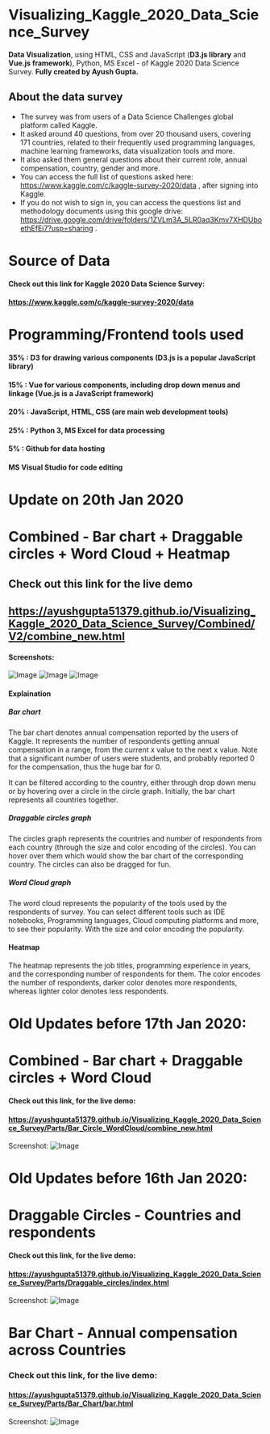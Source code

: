 # Visualizing_Kaggle_2020_Data_Science_Survey
**Data Visualization**, using HTML, CSS and JavaScript (**D3.js library** and **Vue.js framework**), Python, MS Excel - of Kaggle 2020 Data Science Survey. **Fully created by Ayush Gupta.**
## About the data survey
- The survey was from users of a Data Science Challenges global platform called Kaggle. 
- It asked around 40 questions, from over 20 thousand users, covering 171 countries, related to their frequently used programming languages, machine learning frameworks, data visualization tools and more. 
- It also asked them general questions about their current role, annual compensation, country, gender and more. 
- You can access the full list of questions asked here: https://www.kaggle.com/c/kaggle-survey-2020/data , after signing into Kaggle. 
- If you do not wish to sign in, you can access the questions list and methodology documents using this google drive: https://drive.google.com/drive/folders/1ZVLm3A_5LR0aq3Kmv7XHDUboethEfEi7?usp=sharing .

# Source of Data
#### Check out this link for Kaggle 2020 Data Science Survey: 
#### https://www.kaggle.com/c/kaggle-survey-2020/data

# Programming/Frontend tools used
#### 35% : D3 for drawing various components (D3.js is a popular JavaScript library)
#### 15% : Vue for various components, including drop down menus and linkage (Vue.js is a JavaScript framework)
#### 20% : JavaScript, HTML, CSS (are main web development tools)
#### 25% : Python 3, MS Excel for data processing
#### 5% : Github for data hosting

#### MS Visual Studio for code editing

# Update on 20th Jan 2020

# Combined - Bar chart + Draggable circles + Word Cloud + Heatmap

## Check out this link for the live demo
## https://ayushgupta51379.github.io/Visualizing_Kaggle_2020_Data_Science_Survey/Combined/V2/combine_new.html

#### Screenshots:
![Image](https://github.com/AyushGupta51379/Visualizing_Kaggle_2020_Data_Science_Survey/blob/main/Combined/V2/Screenshots/Screenshot_001.PNG)
![Image](https://github.com/AyushGupta51379/Visualizing_Kaggle_2020_Data_Science_Survey/blob/main/Combined/V2/Screenshots/Screenshot_002.PNG)
![Image](https://github.com/AyushGupta51379/Visualizing_Kaggle_2020_Data_Science_Survey/blob/main/Combined/V2/Screenshots/Screenshot_003.PNG)

#### Explaination

##### Bar chart
The bar chart denotes annual compensation reported by the users of Kaggle. It represents the number of respondents getting annual compensation in a range, from the current x value to the next x value. Note that a significant number of users were students, and probably reported 0 for the compensation, thus the huge bar for 0. 

It can be filtered according to the country, either through drop down menu or by hovering over a circle in the circle graph. Initially, the bar chart represents all countries together.

##### Draggable circles graph
The circles graph represents the countries and number of respondents from each country (through the size and color encoding of the circles). You can hover over them which would show the bar chart of the corresponding country. The circles can also be dragged for fun.

##### Word Cloud graph
The word cloud represents the popularity of the tools used by the respondents of survey. You can select different tools such as IDE notebooks, Programming languages, Cloud computing platforms and more, to see their popularity. With the size and color encoding the popularity.

#### Heatmap
The heatmap represents the job titles, programming experience in years, and the corresponding number of respondents for them. The color encodes the number of respondents, darker color denotes more respondents, whereas lighter color denotes less respondents.

# Old Updates before 17th Jan 2020:

# Combined - Bar chart + Draggable circles + Word Cloud
#### Check out this link, for the live demo:
#### https://ayushgupta51379.github.io/Visualizing_Kaggle_2020_Data_Science_Survey/Parts/Bar_Circle_WordCloud/combine_new.html

Screenshot:
![Image](https://github.com/AyushGupta51379/Visualizing_Kaggle_2020_Data_Science_Survey/blob/main/Parts/Bar_Circle_WordCloud/Combined.PNG)

# Old Updates before 16th Jan 2020:

# Draggable Circles - Countries and respondents
#### Check out this link, for the live demo:
#### https://ayushgupta51379.github.io/Visualizing_Kaggle_2020_Data_Science_Survey/Parts/Draggable_circles/index.html

Screenshot:
![Image](https://github.com/AyushGupta51379/Visualizing_Kaggle_2020_Data_Science_Survey/blob/main/Parts/Draggable_circles/Screenshot.PNG)

# Bar Chart - Annual compensation across Countries
### Check out this link, for the live demo:
#### https://ayushgupta51379.github.io/Visualizing_Kaggle_2020_Data_Science_Survey/Parts/Bar_Chart/bar.html

Screenshot:
![Image](https://github.com/AyushGupta51379/Visualizing_Kaggle_2020_Data_Science_Survey/blob/main/Parts/Bar_Chart/Screenshot.PNG)



